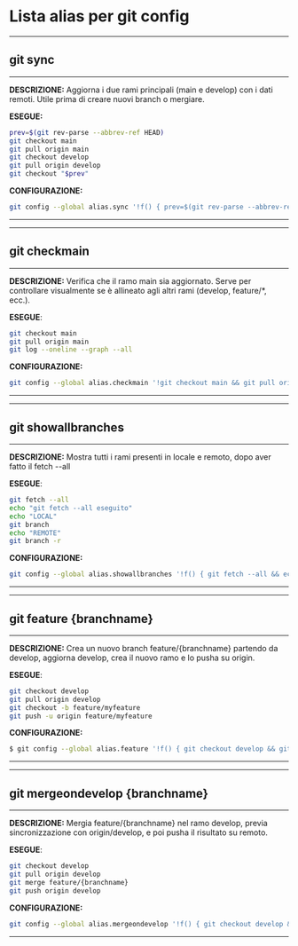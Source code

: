 # Lista alias per git config
________
## git sync
________

**DESCRIZIONE:**
Aggiorna i due rami principali (main e develop) con i dati remoti. Utile prima di creare nuovi branch o mergiare.

**ESEGUE:**
```bash
prev=$(git rev-parse --abbrev-ref HEAD)
git checkout main
git pull origin main
git checkout develop
git pull origin develop
git checkout "$prev"
```

**CONFIGURAZIONE:**
```bash
git config --global alias.sync '!f() { prev=$(git rev-parse --abbrev-ref HEAD) && git checkout main && git pull origin main && git checkout develop && git pull origin develop && git checkout "$prev"; }; f'
```

----------------------------------------------------------------------------------------------------------------------------------
_____________
## git checkmain
_____________

**DESCRIZIONE:**
Verifica che il ramo main sia aggiornato. Serve per controllare visualmente se è allineato agli altri rami (develop, feature/*, ecc.).

**ESEGUE**:
```bash
git checkout main
git pull origin main
git log --oneline --graph --all
```

**CONFIGURAZIONE:**
```bash
git config --global alias.checkmain '!git checkout main && git pull origin main && git log --oneline --graph --all'
```
----------------------------------------------------------------------------------------------------------------------------------
______________________
## git showallbranches
______________________

**DESCRIZIONE:**
Mostra tutti i rami presenti in locale e remoto, dopo aver fatto il fetch --all

**ESEGUE**:
```bash
git fetch --all
echo "git fetch --all eseguito"
echo "LOCAL"
git branch
echo "REMOTE"
git branch -r
```

**CONFIGURAZIONE:**
```bash
git config --global alias.showallbranches '!f() { git fetch --all && echo "git fetch --all eseguito" && echo "LOCAL" && git branch && echo "REMOTE" && git branch -r; }; f'
```
----------------------------------------------------------------------------------------------------------------------------------
________________________
## git feature {branchname}
________________________

**DESCRIZIONE:**
Crea un nuovo branch feature/{branchname} partendo da develop, aggiorna develop, crea il nuovo ramo e lo pusha su origin.

**ESEGUE**:
```bash
git checkout develop
git pull origin develop
git checkout -b feature/myfeature
git push -u origin feature/myfeature
```
**CONFIGURAZIONE:**
```bash
$ git config --global alias.feature '!f() { git checkout develop && git pull origin develop && git checkout -b feature/"$1" && git push -u origin feature/"$1"; }; f'
```
----------------------------------------------------------------------------------------------------------------------------------
_______________________________
## git mergeondevelop {branchname}
_______________________________

**DESCRIZIONE:**
Mergia feature/{branchname} nel ramo develop, previa sincronizzazione con origin/develop, e poi pusha il risultato su remoto.

**ESEGUE**:
```bash
git checkout develop
git pull origin develop
git merge feature/{branchname}
git push origin develop
```
**CONFIGURAZIONE:**
```bash
git config --global alias.mergeondevelop '!f() { git checkout develop && git pull origin develop && git merge feature/"$1" && git push origin develop; }; f'
```
----------------------------------------------------------------------------------------------------------------------------------
